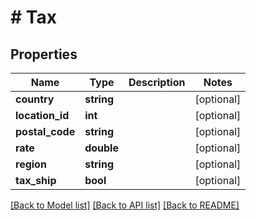 # # Tax

## Properties

Name | Type | Description | Notes
------------ | ------------- | ------------- | -------------
**country** | **string** |  | [optional] 
**location_id** | **int** |  | [optional] 
**postal_code** | **string** |  | [optional] 
**rate** | **double** |  | [optional] 
**region** | **string** |  | [optional] 
**tax_ship** | **bool** |  | [optional] 

[[Back to Model list]](../../README.md#documentation-for-models) [[Back to API list]](../../README.md#documentation-for-api-endpoints) [[Back to README]](../../README.md)


